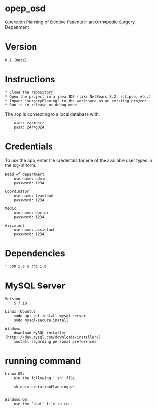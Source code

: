 # opep_osd
Operation Planning of Elective Patients  in an Orthopedic Surgery Department

# Version
    0.1 (Beta)
    
# Instructions
    * Clone the repository
    * Open the project in a java IDE (like NetBeans 8.2, eclipse, etc.)
    * Import "surgeryPlaning" to the workspace as an existing project
    * Run it in release or debug mode
    
The app is connecting to a local database with:

        user: rootUser
        pass: Z4r4g0Z4

# Credentials
To use the app, enter the credentals for one of the available user types in the log-in form.

    Head of departmert
        username: admin  
        password: 1234
        
    Coordinator
        username: teamlead 
        password: 1234
        
    Medic
        username: doctor 
        password: 1234
        
    Assistant
        username: assistant 
        password: 1234
    
# Dependencies
    * JDK 1.8 & JRE 1.8

# MySQL Server
    Version 
        5.7.18
        
    Linux (Ubuntu)
        sudo apt-get install mysql-server
        sudo mysql-secure-install    
        
    Windows
        download MySQL installer (https://dev.mysql.com/downloads/installer/)
        install regarding personal preferences

# running command
    Linux OS:
        use the following '.sh' file.
        
        sh unix-operationPlanning.sh
        

    Windows OS:
        use the '.bat' file to run.
